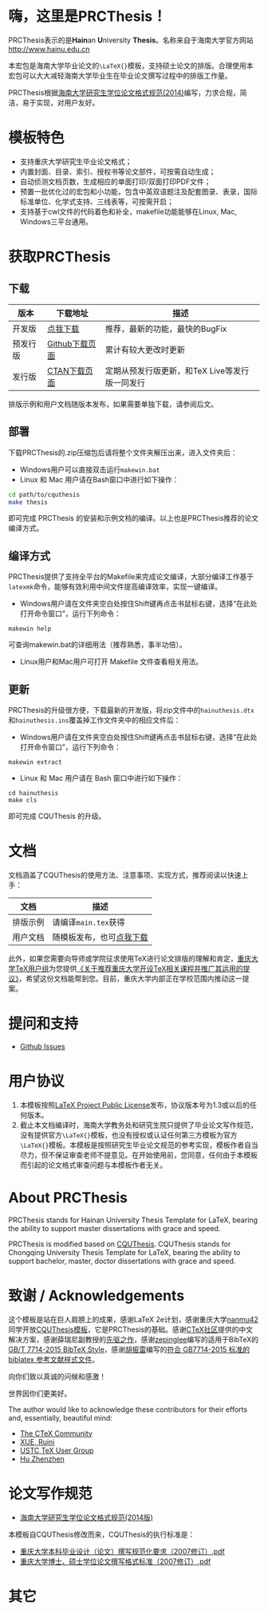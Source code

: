 # 嗨，这里是PRCThesis！

<!--
[![CTAN release](https://img.shields.io/ctan/v/cquthesis.svg?label=CTAN)](https://www.ctan.org/pkg/cquthesis)
[![GitHub release](https://img.shields.io/github/release/nanmu42/cquthesis.svg?label=Github)](https://github.com/nanmu42/CQUThesis/releases/latest)
[![GitHub commits](https://img.shields.io/github/commits-since/nanmu42/CQUThesis/v1.16.svg)](https://github.com/nanmu42/CQUThesis/commits/master)
[![DOI](https://zenodo.org/badge/58866503.svg)](https://zenodo.org/badge/latestdoi/58866503)
-->

PRCThesis表示的是**Hain**an **U**niversity **Thesis**。名称来自于海南大学官方网站<http://www.hainu.edu.cn>

本宏包是海南大学毕业论文的`\LaTeX{}`模板，支持硕士论文的排版。合理使用本宏包可以大大减轻海南大学毕业生在毕业论文撰写过程中的排版工作量。
	
PRCThesis根据[海南大学研究生学位论文格式规范(2014)](http://www.hainu.edu.cn/stm/law/2015127/10405391.shtml#1)编写，力求合规，简洁，易于实现，对用户友好。

# 模板特色

* 支持重庆大学研究生毕业论文格式；
* 内置封面、目录、索引、授权书等论文部件，可按需自动生成；
* 自动侦测文档页数，生成相应的单面打印/双面打印PDF文件；
* 预置一批优化过的宏包和小功能，包含中英双语题注及配套图录、表录，国际标准单位、化学式支持、三线表等，可按需开启；
* 支持基于cwl文件的代码着色和补全，makefile功能能够在Linux, Mac, Windows三平台通用。


# 获取PRCThesis

## 下载

版本	|	下载地址	|	描述
---	|	---		|	---
开发版	|[点我下载](https://github.com/irhawks/PRCthesis/zipball/hainu-dev)	|	推荐，最新的功能，最快的BugFix
预发行版 | [Github下载页面](https://github.com/irhawks/PRCThesis/releases) | 累计有较大更改时更新
发行版	|[CTAN下载页面](https://www.ctan.org/pkg/hainuthesis)|	定期从预发行版更新，和TeX Live等发行版一同发行

排版示例和用户文档随版本发布，如果需要单独下载，请参阅后文。

## 部署

下载PRCThesis的.zip压缩包后请将整个文件夹解压出来，进入文件夹后：

* Windows用户可以直接双击运行`makewin.bat`
* Linux 和 Mac 用户请在Bash窗口中进行如下操作：

```bash
cd path/to/cquthesis
make thesis
```

即可完成 PRCThesis 的安装和示例文档的编译。以上也是PRCThesis推荐的论文编译方式。

## 编译方式

PRCThesis提供了支持全平台的Makefile来完成论文编译，大部分编译工作基于`latexmk`命令，能够有效利用中间文件提高编译效率，实现一键编译。

* Windows用户请在文件夹空白处按住Shift键再点击书鼠标右键，选择“在此处打开命令窗口”，运行下列命令：

```
makewin help
```

可查询makewin.bat的详细用法（推荐熟悉，事半功倍）。

* Linux用户和Mac用户可打开 Makefile 文件查看相关用法。


## 更新

PRCThesis的升级很方便，下载最新的开发版，将zip文件中的`hainuthesis.dtx`和`hainuthesis.ins`覆盖掉工作文件夹中的相应文件后：

* Windows用户请在文件夹空白处按住Shift键再点击书鼠标右键，选择“在此处打开命令窗口”，运行下列命令：

```
makewin extract
```

* Linux 和 Mac 用户请在 Bash 窗口中进行如下操作：

```
cd hainuthesis
make cls
```
即可完成 CQUThesis 的升级。


#  文档 

文档涵盖了CQUThesis的使用方法、注意事项、实现方式，推荐阅读以快速上手：

文档 | 描述
--- | ---
排版示例 |	请编译`main.tex`获得
用户文档 |	随模板发布，也可[点我下载](https://github.com/irhawks/PRCThesis/raw/master/hainuthesis.pdf)
 
 此外，如果您需要向导师或学院征求使用TeX进行论文排版的理解和肯定，[重庆大学TeX用户组](http://jq.qq.com/?_wv=1027&k=2HvYu95)为您提供[《关于推荐重庆大学开设TeX相关课程并推广其运用的提议》](https://github.com/CQUtug/TeXProposal)，希望这份文档能帮到您。目前，重庆大学内部正在学校范围内推动这一提案。

# 提问和支持

* [Github Issues](https://github.com/irhawks/PRCThesis/issues)

# 用户协议

1. 本模板按照[LaTeX Project Public License](https://latex-project.org/lppl/lppl-1-3.txt)发布，协议版本号为1.3或以后的任何版本。
2. 截止本文档编译时，海南大学教务处和研究生院只提供了毕业论文写作规范，没有提供官方`\LaTeX{}`模板，也没有授权或认证任何第三方模板为官方`\LaTeX{}`模板。本模板是按照研究生毕业论文规范的参考实现，模板作者自当尽力，但不保证审查老师不提意见。在开始使用前，您同意，任何由于本模板而引起的论文格式审查问题与本模板作者无关。

# About PRCThesis

PRCThesis stands for Hainan University Thesis Template for LaTeX, bearing the ability to support master dissertations with grace and speed.

PRCThesis is modified based on [CQUThesis](https://github.com/nanmu42/CQUThesis). CQUThesis stands for Chongqing University Thesis Template for LaTeX, bearing the ability to support bachelor, master, doctor dissertations with grace and speed.

# 致谢 / Acknowledgements

这个模板是站在巨人肩膀上的成果，感谢LaTeX 2e计划，感谢重庆大学[nanmu42](https://github.com/nanmu42)同学开放[CQUThesis模板](https://github.com/nanmu42/CQUThesis)，它是PRCThesis的基础。感谢[CTeX社区](https://github.com/CTeX-org/ctex-kit)提供的中文解决方案，感谢薛瑞尼副教授的[先驱之作](https://github.com/xueruini/thuthesis)，感谢[zepinglee](https://github.com/zepinglee)编写的适用于BibTeX的[GB/T 7714-2015 BibTeX Style](https://github.com/ustctug/gbt-7714-2015)，感谢[胡振雷](hzzmail@163.com)编写的[符合 GB7714-2015 标准的 biblatex 参考文献样式文件](http://www.ctan.org/pkg/biblatex-gb7714-2015)。

向你们致以真诚的问候和感激！

世界因你们更美好。

The author would like to acknowledge these contributors for their efforts and, essentially, beautiful mind:

* [The CTeX Community](https://github.com/CTeX-org/ctex-kit)
* [XUE, Ruini](https://github.com/xueruini/thuthesis)
* [USTC TeX User Group](https://github.com/ustctug/gbt-7714-2015)
* [Hu Zhen­zhen](https://github.com/hushidong/)

# 论文写作规范

* [海南大学研究生学位论文格式规范(2014版)](http://www.hainu.edu.cn/stm/law/2015127/10405391.shtml#1)

本模板自CQUThesis修改而来，CQUThesis的执行标准是：

- [重庆大学本科毕业设计（论文）撰写规范化要求（2007修订）.pdf](https://github.com/nanmu42/CQUThesis/files/644308/2007.pdf)
- [重庆大学博士、硕士学位论文撰写格式标准（2007修订）.pdf](https://github.com/nanmu42/CQUThesis/files/644309/2007.pdf)

# 其它
